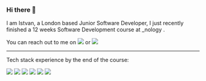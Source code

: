 ### Hi there 👋

I am Istvan, a London based Junior Software Developer, I just recently finished a 12 weeks Software Development course at _nology . 

You can reach out to me on <a href="https://www.linkedin.com/in/istvan-agardi-91701681/"><img src="https://img.shields.io/badge/LinkedIn-0077B5?style=for-the-badge&logo=linkedin&logoColor=white"></a> or <a href="mailto:istvan.agardi83@gmail.com"><img src="https://img.shields.io/badge/Gmail-D14836?style=for-the-badge&logo=gmail&logoColor=white"></a>

<hr>

Tech stack experience by the end of the course:

<img src="https://img.shields.io/badge/HTML5-E34F26?style=for-the-badge&logo=html5&logoColor=white"> <img src="https://img.shields.io/badge/CSS3-1572B6?style=for-the-badge&logo=css3&logoColor=white"> <img src="https://img.shields.io/badge/Sass-CC6699?style=for-the-badge&logo=sass&logoColor=white"> <img src="https://img.shields.io/badge/JavaScript-F7DF1E?style=for-the-badge&logo=javascript&logoColor=black"> <img src="https://img.shields.io/badge/React-20232A?style=for-the-badge&logo=react&logoColor=61DAFB"> <img src="https://img.shields.io/badge/Java-ED8B00?style=for-the-badge&logo=java&logoColor=white">



<!--
**iagardi/iagardi** is a ✨ _special_ ✨ repository because its `README.md` (this file) appears on your GitHub profile.

Here are some ideas to get you started:

- 🔭 I’m currently working on ...
- 🌱 I’m currently learning ...
- 👯 I’m looking to collaborate on ...
- 🤔 I’m looking for help with ...
- 💬 Ask me about ...
- 📫 How to reach me: ...
- 😄 Pronouns: ...
- ⚡ Fun fact: ...
-->
